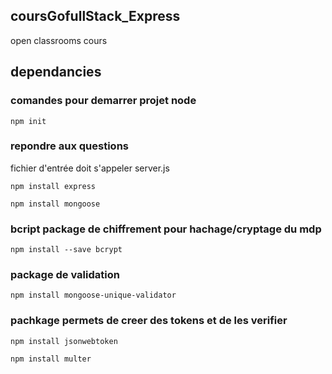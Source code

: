 ## coursGofullStack_Express
open classrooms cours

## dependancies
### comandes pour demarrer projet node
`npm init`
### repondre aux questions
fichier d'entrée doit s'appeler server.js

`npm install express`

`npm install mongoose`

### bcript package de chiffrement pour hachage/cryptage du mdp
`npm install --save bcrypt`
### package de validation
`npm install mongoose-unique-validator`

### pachkage permets de creer des tokens et de les verifier
`npm install jsonwebtoken`

`npm install multer`
